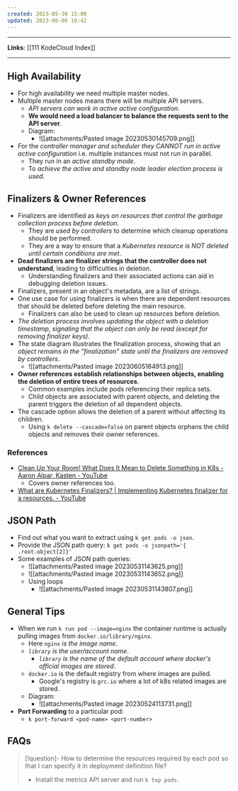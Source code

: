 ```yaml
---
created: 2023-05-30 15:00
updated: 2023-06-06 10:42
---
```

---
**Links**: [[111 KodeCloud Index]]

---
## High Availability
- For high availability we need multiple master nodes.
- Multiple master nodes means there will be multiple API servers.
	- *API servers can work in active active configuration*.
	- **We would need a load balancer to balance the requests sent to the API server**.
	- Diagram:
		- ![[attachments/Pasted image 20230530145709.png]]
- For the *controller manager and scheduler they CANNOT run in active active configuration* i.e. multiple instances must not run in parallel.
	- They run in an *active standby mode*.
	- To *achieve the active and standby node leader election process is used*.

## Finalizers & Owner References
- Finalizers are identified as *keys on resources that control the garbage collection process before deletion*. 
	- They are *used by controllers* to determine which cleanup operations should be performed.
	- They are a way to ensure that a *Kubernetes resource is NOT deleted until certain conditions are met*.
- **Dead finalizers are finalizer strings that the controller does not understand**, leading to difficulties in deletion. 
	- Understanding finalizers and their associated actions can aid in debugging deletion issues.
- Finalizers, present in an object's metadata, are a list of strings. 
- One use case for using finalizers is when there are dependent resources that should be deleted before deleting the main resource.
	- Finalizers can also be used to clean up resources before deletion.
- *The deletion process involves updating the object with a deletion timestamp, signaling that the object can only be read (except for removing finalizer keys)*.
- The state diagram illustrates the finalization process, showing that an *object remains in the "finalization" state until the finalizers are removed by controllers*.
	- ![[attachments/Pasted image 20230605164913.png]]
- **Owner references establish relationships between objects, enabling the deletion of entire trees of resources**. 
	- Common examples include pods referencing their replica sets.
	- Child objects are associated with parent objects, and deleting the parent triggers the deletion of all dependent objects.
- The cascade option allows the deletion of a parent without affecting its children.
	- Using `k delete --cascade=false` on parent objects orphans the child objects and removes their owner references.

### References
- [Clean Up Your Room! What Does It Mean to Delete Something in K8s - Aaron Alpar, Kasten - YouTube](https://www.youtube.com/watch?v=F7-ZxWwf4sY) 
	- Covers owner references too.
- [What are Kubernetes Finalizers? | Implementing Kubernetes finalizer for a resources. - YouTube](https://www.youtube.com/watch?v=3HlpWI-D3-M)

## JSON Path
- Find out what you want to extract using `k get pods -o json`.
- Provide the JSON path query: `k get pods -o jsonpath='{ .root.object[2]}'`
- Some examples of JSON path queries:
	- ![[attachments/Pasted image 20230531143625.png]]
	- ![[attachments/Pasted image 20230531143652.png]]
	- Using loops
		- ![[attachments/Pasted image 20230531143807.png]]

## General Tips
- When we run `k run pod --image=nginx` the container runtime is actually pulling images from `docker.io/library/nginx`.
	- Here *`nginx` is the image name*.
	- *`library` is the user/account name*. 
		- *`library` is the name of the default account where docker's official images are stored*.
	- `docker.io` is the default registry from where images are pulled.
		- Google's registry is `grc.io` where a lot of k8s related images are stored.
	- Diagram:
		- ![[attachments/Pasted image 20230524113731.png]]
- **Port Forwarding** to a particular pod:
	- `k port-forward <pod-name> <port-number>`

## FAQs
> [!question]- How to determine the resources required by each pod so that I can specify it in deployment definition file?
> - Install the metrics API server and run `k top pods`.